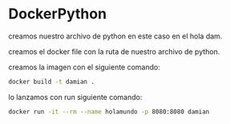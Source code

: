 # DockerPython

creamos nuestro archivo de python en este caso en el hola dam.  

creamos el docker file con la ruta de nuestro archivo de python.  

creamos la imagen con el siguiente comando:  
```bash
docker build -t damian .
```

lo lanzamos con run siguiente comando:
```bash
docker run -it --rm --name holamundo -p 8080:8080 damian
```


